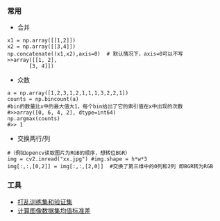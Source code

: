 ### 常用
* 合并
```
x1 = np.array([[1,2]])
x2 = np.array([[3,4]])
np.concatenate((x1,x2),axis=0)  # 默认情况下，axis=0可以不写
>>array([[1, 2],
       [3, 4]])
```

* 众数
```
a = np.array([1,2,3,1,2,1,1,1,3,2,2,1])
counts = np.bincount(a)
#bin的数量比x中的最大值大1，每个bin给出了它的索引值在x中出现的次数
#>>array([0, 6, 4, 2], dtype=int64)
np.argmax(counts)
#>> 1
```

* 交换两行/列
```
#（例如opencv读取图片为RGB的顺序，想转位BGR）
img = cv2.imread("xx.jpg") #img.shape = h*w*3
img[:,:,[0,2]] = img[:,:,[2,0]]  #交换了第三维中的0列和2列 即BGR转为RGB
```


### 工具
* [打乱训练集和验证集](./tools/transformation_data.py)
* [计算图像数据集均值标准差](./tools/compute_imgs_mean_std.py)
